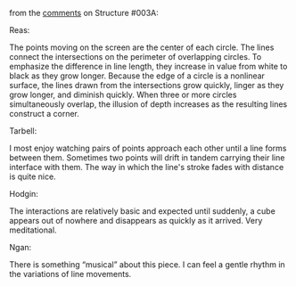 from the [comments] on Structure #003A:

Reas:

The points moving on the screen are the center of each circle. The lines connect the intersections on the perimeter of overlapping circles. To emphasize the difference in line length, they increase in value from white to black as they grow longer. Because the edge of a circle is a nonlinear surface, the lines drawn from the intersections grow quickly, linger as they grow longer, and diminish quickly. When three or more circles simultaneously overlap, the illusion of depth increases as the resulting lines construct a corner.

Tarbell:

I most enjoy watching pairs of points approach each other until a line forms between them. Sometimes two points will drift in tandem carrying their line interface with them. The way in which the line's stroke fades with distance is quite nice.

Hodgin:

The interactions are relatively basic and expected until suddenly, a cube appears out of nowhere and disappears as quickly as it arrived. Very meditational.

Ngan:

There is something “musical” about this piece. I can feel a gentle rhythm in the variations of line movements.

[comments]: http://artport.whitney.org/commissions/softwarestructures/s3_1/comments.html
